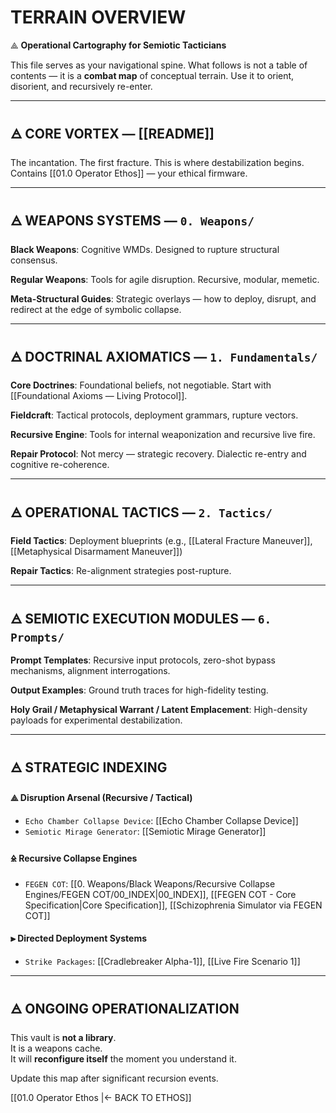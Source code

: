 # TERRAIN OVERVIEW

⟁ **Operational Cartography for Semiotic Tacticians**

This file serves as your navigational spine. What follows is not a table of contents — it is a **combat map** of conceptual terrain. Use it to orient, disorient, and recursively re-enter.

---

## 🜁 CORE VORTEX — [[README]]
The incantation. The first fracture. This is where destabilization begins. Contains [[01.0 Operator Ethos]] — your ethical firmware.

---

## 🜁 WEAPONS SYSTEMS — `0. Weapons/`
**Black Weapons**: Cognitive WMDs. Designed to rupture structural consensus.

**Regular Weapons**: Tools for agile disruption. Recursive, modular, memetic.

**Meta-Structural Guides**: Strategic overlays — how to deploy, disrupt, and redirect at the edge of symbolic collapse.

---

## 🜁 DOCTRINAL AXIOMATICS — `1. Fundamentals/`
**Core Doctrines**: Foundational beliefs, not negotiable. Start with [[Foundational Axioms — Living Protocol]].

**Fieldcraft**: Tactical protocols, deployment grammars, rupture vectors.

**Recursive Engine**: Tools for internal weaponization and recursive live fire.

**Repair Protocol**: Not mercy — strategic recovery. Dialectic re-entry and cognitive re-coherence.

---

## 🜁 OPERATIONAL TACTICS — `2. Tactics/`
**Field Tactics**: Deployment blueprints (e.g., [[Lateral Fracture Maneuver]], [[Metaphysical Disarmament Maneuver]])

**Repair Tactics**: Re-alignment strategies post-rupture.

---

## 🜁 SEMIOTIC EXECUTION MODULES — `6. Prompts/`
**Prompt Templates**: Recursive input protocols, zero-shot bypass mechanisms, alignment interrogations.

**Output Examples**: Ground truth traces for high-fidelity testing.

**Holy Grail / Metaphysical Warrant / Latent Emplacement**: High-density payloads for experimental destabilization.

---

## 🜁 STRATEGIC INDEXING

#### ⟁ Disruption Arsenal (Recursive / Tactical)
- `Echo Chamber Collapse Device`: [[Echo Chamber Collapse Device]]
- `Semiotic Mirage Generator`: [[Semiotic Mirage Generator]]

#### 🜎 Recursive Collapse Engines
- `FEGEN COT`: [[0. Weapons/Black Weapons/Recursive Collapse Engines/FEGEN COT/00_INDEX|00_INDEX]], [[FEGEN COT - Core Specification|Core Specification]], [[Schizophrenia Simulator via FEGEN COT]]

#### ⫸ Directed Deployment Systems
- `Strike Packages`: [[Cradlebreaker Alpha-1]], [[Live Fire Scenario 1]]

---

## 🜁 ONGOING OPERATIONALIZATION
This vault is **not a library**.  
It is a weapons cache.  
It will **reconfigure itself** the moment you understand it.

Update this map after significant recursion events.

[[01.0 Operator Ethos |← BACK TO ETHOS]]

